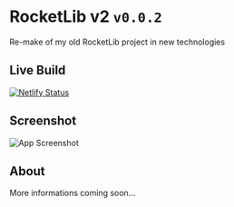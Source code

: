 # RocketLib v2 `v0.0.2`

Re-make of my old RocketLib project in new technologies

## Live Build

[![Netlify Status](https://api.netlify.com/api/v1/badges/a518b07b-efa2-428d-b3b1-d2ca2643a9f6/deploy-status)](https://app.netlify.com/sites/rocketlibv2/deploys)

## Screenshot

![App Screenshot](https://i.imgur.com/waC6Dw9.png)

## About

More informations coming soon...

